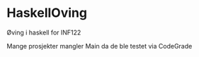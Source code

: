 # HaskellOving
Øving i haskell for INF122

Mange prosjekter mangler Main da de ble testet via CodeGrade

